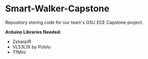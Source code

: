 # Smart-Walker-Capstone
Repository storing code for our team's OSU ECE Capstone project.

**Arduino Libraries Needed:**
- ZsharpIR
- VL53L1X by Pololu
- TfMini

